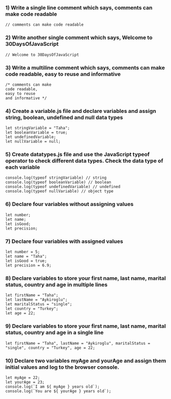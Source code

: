 ### 1) Write a single line comment which says, comments can make code readable

```
// comments can make code readable
```

### 2) Write another single comment which says, Welcome to 30DaysOfJavaScript

```
// Welcome to 30DaysOfJavaScript
```

### 3) Write a multiline comment which says, comments can make code readable, easy to reuse and informative

```
/* comments can make
code readable,
easy to reuse
and informative */
```

### 4) Create a variable.js file and declare variables and assign string, boolean, undefined and null data types

```
let stringVariable = "Taha";
let booleanVariable = true;
let undefinedVariable;
let nullVariable = null;
```

### 5) Create datatypes.js file and use the JavaScript typeof operator to check different data types. Check the data type of each variable

```
console.log(typeof stringVariable) // string
console.log(typeof booleanVariable) // boolean
console.log(typeof undefinedVariable) // undefined
console.log(typeof nullVariable) // object type
```

### 6) Declare four variables without assigning values

```
let number;
let name;
let isGood;
let precision;
```

### 7) Declare four variables with assigned values

```
let number = 5;
let name = "Taha";
let isGood = true;
let precision = 6.9;
```

### 8) Declare variables to store your first name, last name, marital status, country and age in multiple lines

```
let firstName = "Taha";
let lastName = "Aykiroglu";
let maritalStatus = "single";
let country = "Turkey";
let age = 22;
```

### 9) Declare variables to store your first name, last name, marital status, country and age in a single line

```
let firstName = "Taha", lastName = "Aykiroglu", maritalStatus = "single", country = "Turkey", age = 22;
```

### 10) Declare two variables myAge and yourAge and assign them initial values and log to the browser console.

```
let myAge = 22;
let yourAge = 23;
console.log(`I am ${ myAge } years old`);
console.log(`You are ${ yourAge } years old`);
```

